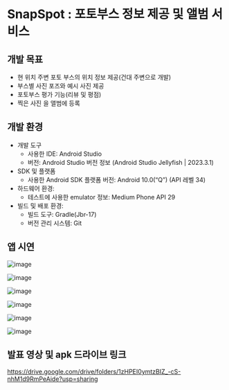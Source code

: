 # SnapSpot : 포토부스 정보 제공 및 앨범 서비스


## 개발 목표


- 현 위치 주변 포토 부스의 위치 정보 제공(건대 주변으로 개발)
- 부스별 사진 포즈와 예시 사진 제공
- 포토부스 평가 기능(리뷰 및 평점)
- 찍은 사진 을 앨범에 등록 

## 개발 환경


* 개발 도구
  * 사용한 IDE: Android Studio
  * 버전: Android Studio 버전 정보 (Android Studio Jellyfish | 2023.3.1)
* SDK 및 플랫폼
  * 사용한 Android SDK 플랫폼 버전: Android 10.0(“Q”) (API 레벨 34)
* 하드웨어 환경:
  * 테스트에 사용한 emulator 정보: Medium Phone API 29
* 빌드 및 배포 환경:
  * 빌드 도구: Gradle(Jbr-17)
  * 버전 관리 시스템: Git


## 앱 시연

![image](https://github.com/user-attachments/assets/faccfcc0-5dc7-4433-8438-9338880f8b9d)

![image](https://github.com/user-attachments/assets/0847b519-1bc7-49c1-af05-74695499bca8)

![image](https://github.com/user-attachments/assets/91469147-b7fc-4b9e-837d-489e50bdc07b)

![image](https://github.com/user-attachments/assets/8620669a-7724-4672-922e-4adb257bbf77)

![image](https://github.com/user-attachments/assets/a35be245-7d35-4a01-a1a1-1f1d70029ca4)

![image](https://github.com/user-attachments/assets/efd7135d-ce59-4d86-87b2-044e95fe4db0)


## 발표 영상 및 apk 드라이브 링크

https://drive.google.com/drive/folders/1zHPEI0ymtzBIZ_-cS-nhM1d9RmPeAide?usp=sharing
